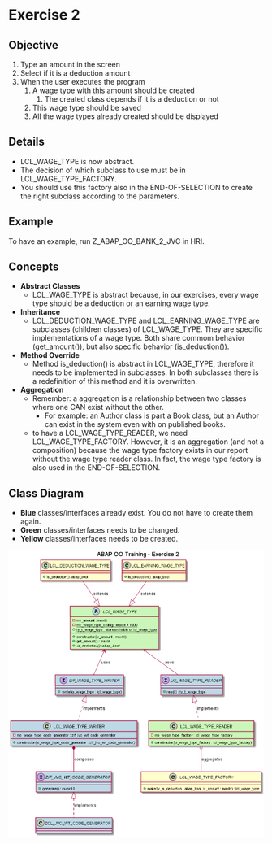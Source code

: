 # Exercise 2

## Objective

1. Type an amount in the screen
2. Select if it is a deduction amount
3. When the user executes the program
   1. A wage type with this amount should be created
      1. The created class depends if it is a deduction or not
   2. This wage type should be saved
   3. All the wage types already created should be displayed

## Details

- LCL_WAGE_TYPE is now abstract.
- The decision of which subclass to use must be in LCL_WAGE_TYPE_FACTORY.
- You should use this factory also in the END-OF-SELECTION to create the right subclass according to the parameters.

## Example

To have an example, run Z_ABAP_OO_BANK_2_JVC in HRI.

## Concepts

- **Abstract Classes**
  - LCL_WAGE_TYPE is abstract because, in our exercises, every wage type should be a deduction or an earning wage type.
- **Inheritance**
  - LCL_DEDUCTION_WAGE_TYPE and LCL_EARNING_WAGE_TYPE are subclasses (children classes) of LCL_WAGE_TYPE. They are specific implementations of a wage type. Both share commom behavior (get_amount()), but also specific behavior (is_deduction()).
- **Method Override**
  - Method is_deduction() is abstract in LCL_WAGE_TYPE, therefore it needs to be implemented in subclasses. In both subclasses there is a redefinition of this method and it is overwritten.
- **Aggregation**
  - Remember: a aggregation is a relationship between two classes where one CAN exist without the other.
    - For example: an Author class is part a Book class, but an Author can exist in the system even with on published books.
  - to have a LCL_WAGE_TYPE_READER, we need LCL_WAGE_TYPE_FACTORY. However, it is an aggregation (and not a composition) because the wage type factory exists in our report without the wage type reader class. In fact, the wage type factory is also used in the END-OF-SELECTION.

## Class Diagram
- **Blue** classes/interfaces already exist. You do not have to create them again.
- **Green** classes/interfaces needs to be changed.
- **Yellow** classes/interfaces needs to be created.

![Highlight](diagram.png)



